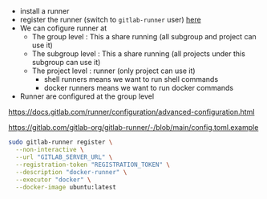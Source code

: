 
##
- install a runner
- register the runner (switch to `gitlab-runner` user) [here](https://www.fosstechnix.com/how-to-install-gitlab-runner-on-ubuntu/
)
- We can cofigure runner at
    - The group level : This a share running (all subgroup and project can use it)
    - The subgroup level : This a share running (all projects under this subgroup can use it)
    - The project level : runner (only project can use it)
        - shell runners means we want to run shell commands
        - docker runners means we want to run docker commands
- Runner are configured at the group level

https://docs.gitlab.com/runner/configuration/advanced-configuration.html

https://gitlab.com/gitlab-org/gitlab-runner/-/blob/main/config.toml.example


```sh
sudo gitlab-runner register \
  --non-interactive \
  --url "GITLAB_SERVER_URL" \
  --registration-token "REGISTRATION_TOKEN" \
  --description "docker-runner" \
  --executor "docker" \
  --docker-image ubuntu:latest
```